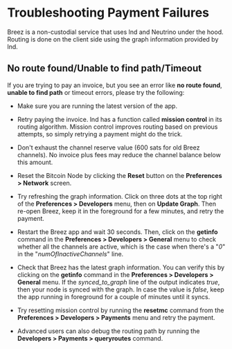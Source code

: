 # Troubleshooting Payment Failures

Breez is a non-custodial service that uses lnd and Neutrino under the hood.
Routing is done on the client side using the graph information provided by lnd. 

## No route found/Unable to find path/Timeout
If you are trying to pay an invoice, but you see an error like **no route found**, **unable to find path** or timeout errors, please try the following:
* Make sure you are running the latest version of the app.

* Retry paying the invoice. lnd has a function called **mission control** in its routing algorithm. Mission control improves routing based on previous attempts, so simply retrying a payment might do the trick. 
 
* Don't exhaust the channel reserve value (600 sats for old Breez channels). No invoice plus fees may  reduce the channel balance below this amount.
 
* Reset the Bitcoin Node by clicking the **Reset** button on the **Preferences > Network** screen.
 
* Try refreshing the graph information. Click on three dots at the top right of the **Preferences > Developers** menu, then on **Update Graph**. Then re-open Breez, keep it in the foreground for a few minutes, and retry the payment. 
 
* Restart the Breez app and wait 30 seconds. Then, click on the **getinfo** command in the **Preferences > Developers > General** menu to check whether all the channels are active, which is the case when there's a "_0_" in the "_numOfInactiveChannels_" line.
 
* Check that Breez has the latest graph information. You can verify this by clicking on the  **getinfo** command in the **Preferences > Developers > General** menu. If the _synced_to_graph_ line of the output indicates _true_, then your node is synced with the graph. In case the value is _false_, keep the app running in foreground for a couple of minutes until it syncs.
 
* Try resetting mission control by running the **resetmc** command from the **Preferences > Developers > Payments** menu and retry the payment.   
 
* Advanced users can also debug the routing path by running the **Developers > Payments > queryroutes** command. 
